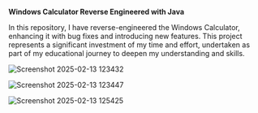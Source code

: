 **Windows Calculator Reverse Engineered with Java**

In this repository, I have reverse-engineered the Windows Calculator, enhancing it with bug fixes and introducing new features. This project represents a significant investment of
my time and effort, undertaken as part of my educational journey to deepen my understanding and skills.

![Screenshot 2025-02-13 123432](https://github.com/user-attachments/assets/73da32ca-51af-483e-9aaa-24ed1958dd53)

![Screenshot 2025-02-13 123447](https://github.com/user-attachments/assets/30938cb9-1fb9-44d0-877d-5a6c0eac1937)

![Screenshot 2025-02-13 125425](https://github.com/user-attachments/assets/485299f5-cb26-48c4-a269-451713e872ef)

